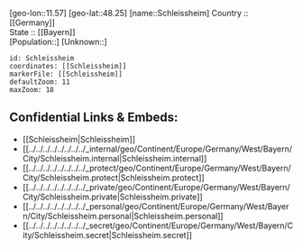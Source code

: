 ﻿---
location: [48.25,11.57] 
mapzoom: [7,12] 
mapmarker: city 
type: City
tags:
- geo/City


SpocWebEntityId: 34031
isDeleted: false
confidential: public

---
[geo-lon::11.57] 
[geo-lat::48.25] 
[name::Schleissheim] 
Country :: [[Germany]]  
State :: [[Bayern]]  
[Population::] 
[Unknown::] 


```leaflet
id: Schleissheim
coordinates: [[Schleissheim]] 
markerFile: [[Schleissheim]] 
defaultZoom: 11 
maxZoom: 18
```


## Confidential Links & Embeds: 
- [[Schleissheim|Schleissheim]]  
- [[../../../../../../../../_internal/geo/Continent/Europe/Germany/West/Bayern/City/Schleissheim.internal|Schleissheim.internal]] 
- [[../../../../../../../../_protect/geo/Continent/Europe/Germany/West/Bayern/City/Schleissheim.protect|Schleissheim.protect]] 
- [[../../../../../../../../_private/geo/Continent/Europe/Germany/West/Bayern/City/Schleissheim.private|Schleissheim.private]] 
- [[../../../../../../../../_personal/geo/Continent/Europe/Germany/West/Bayern/City/Schleissheim.personal|Schleissheim.personal]] 
- [[../../../../../../../../_secret/geo/Continent/Europe/Germany/West/Bayern/City/Schleissheim.secret|Schleissheim.secret]] 
